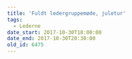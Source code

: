 ```yaml
---
title: 'Fuldt ledergruppemøde, juletur'
tags:
  - Lederne
date_start: 2017-10-30T18:00:00
date_end: 2017-10-30T20:30:00
old_id: 6475
---
```

